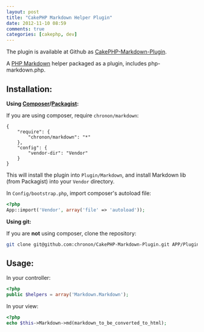 ```yaml
---
layout: post
title: "CakePHP Markdown Helper Plugin"
date: 2012-11-10 08:59
comments: true
categories: [cakephp, dev]
---
```


The plugin is available at Github as [CakePHP-Markdown-Plugin](https://github.com/chronon/CakePHP-Markdown-Plugin).

A [PHP Markdown](https://github.com/michelf/php-markdown/) helper packaged as a plugin, includes
php-markdown.php.

Installation:
-------------

**Using [Composer](http://getcomposer.org/)/[Packagist](https://packagist.org):**

If you are using composer, require `chronon/markdown`:

```
{
    "require": {
        "chronon/markdown": "*"
    },
	"config": {
        "vendor-dir": "Vendor"
    }
}
```
This will install the plugin into `Plugin/Markdown`, and install Markdown lib (from Packagist) into
your `Vendor` directory.

In `Config/bootstrap.php`, import composer's autoload file:

```php
<?php
App::import('Vendor', array('file' => 'autoload'));
```

**Using git:**

If you are **not** using composer, clone the repository:

```sh
git clone git@github.com:chronon/CakePHP-Markdown-Plugin.git APP/Plugin/Markdown
```

Usage:
-----

In your controller: 

```php
<?php
public $helpers = array('Markdown.Markdown');
```

In your view:

```php
<?php
echo $this->Markdown->md(markdown_to_be_converted_to_html);
```

